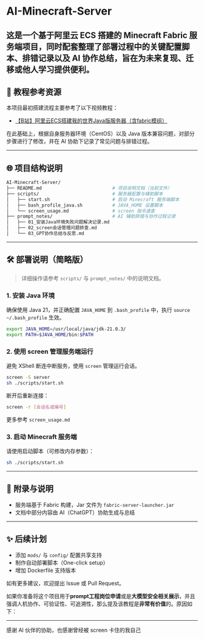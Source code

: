 # AI-Minecraft-Server

这是一个基于阿里云 ECS 搭建的 Minecraft Fabric 服务端项目，同时配套整理了部署过程中的关键配置脚本、排错记录以及 AI 协作总结，旨在为未来复现、迁移或他人学习提供便利。
---

## 🔗 教程参考资源
本项目最初搭建流程主要参考了以下视频教程：

- [【B站】阿里云ECS搭建我的世界Java版服务器（含fabric模组）](https://www.bilibili.com/video/BV1PE411c7t9)

在此基础上，根据自身服务器环境（CentOS）以及 Java 版本兼容问题，对部分步骤进行了修改，并在 AI 协助下记录了常见问题与排错过程。

---

## 🌐 项目结构说明

```bash
AI-Minecraft-Server/
├── README.md                          # 项目说明文档（当前文件）
├── scripts/                           # 服务器配置与辅助脚本
│   ├── start.sh                       # 启动 Minecraft 服务端脚本
│   ├── bash_profile_java.sh           # JAVA_HOME 设置脚本
│   └── screen_usage.md                # screen 指令速查
├── prompt_notes/                      # AI 辅助排错与协作过程记录
│   ├── 01_安装Java环境失败问题解决记录.md
│   ├── 02_screen会话管理问题排查.md
│   └── 03_GPT协作总结与反思.md

```

---

## 🛠️ 部署说明（简略版）

> 详细操作请参考 `scripts/` 与 `prompt_notes/` 中的说明文档。

### 1. 安装 Java 环境

确保使用 Java 21，并正确配置 `JAVA_HOME` 到 `.bash_profile` 中，执行 `source ~/.bash_profile` 生效。

```bash
export JAVA_HOME=/usr/local/java/jdk-21.0.3/
export PATH=$JAVA_HOME/bin:$PATH
```

### 2. 使用 screen 管理服务端运行

避免 XShell 断连中断服务，使用 `screen` 管理运行会话。

```bash
screen -S server
sh ./scripts/start.sh
```

断开后重新连接：
```bash
screen -r [会话名或编号]
```

更多参考 `screen_usage.md`

### 3. 启动 Minecraft 服务端

请使用启动脚本（可修改内存参数）：

```bash
sh ./scripts/start.sh
```

---

## 📄 附录与说明

- 服务端基于 Fabric 构建，Jar 文件为 `fabric-server-launcher.jar`
- 文档中部分内容由 AI（ChatGPT）协助生成与总结

---

## ✨ 后续计划

- 添加 `mods/` 与 `config/` 配置共享支持
- 制作自动部署脚本（One-click setup）
- 增加 Dockerfile 支持版本

如有更多建议，欢迎提出 Issue 或 Pull Request。

如果你准备将这个项目用于**prompt工程岗位申请**或是**大模型安全相关展示**，并且强调人机协作、可验证性、可追溯性，那么提及该教程是**非常有价值**的。原因如下：

---
感谢 AI 伙伴的协助，也感谢曾经被 screen 卡住的我自己

